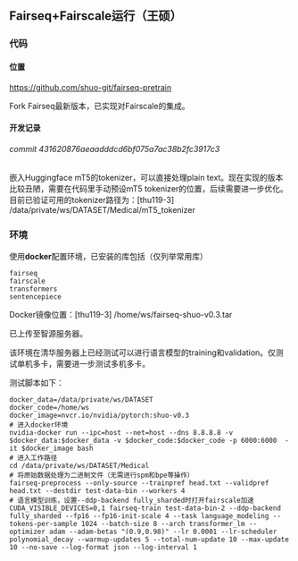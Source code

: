 ## Fairseq+Fairscale运行（王硕）

### 代码

#### 位置

https://github.com/shuo-git/fairseq-pretrain

Fork Fairseq最新版本，已实现对Fairscale的集成。

#### 开发记录

###### commit 431620876aeaadddcd6bf075a7ac38b2fc3917c3

嵌入Huggingface mT5的tokenizer，可以直接处理plain text。现在实现的版本比较丑陋，需要在代码里手动预设mT5 tokenizer的位置，后续需要进一步优化。目前已验证可用的tokenizer路径为：[thu119-3] /data/private/ws/DATASET/Medical/mT5_tokenizer

### 环境

使用**docker**配置环境，已安装的库包括（仅列举常用库）

```shell
fairseq
fairscale
transformers
sentencepiece
```

Docker镜像位置：[thu119-3] /home/ws/fairseq-shuo-v0.3.tar

已上传至智源服务器。

该环境在清华服务器上已经测试可以进行语言模型的training和validation。仅测试单机多卡，需要进一步测试多机多卡。

测试脚本如下：

```shell
docker_data=/data/private/ws/DATASET
docker_code=/home/ws
docker_image=nvcr.io/nvidia/pytorch:shuo-v0.3
# 进入docker环境
nvidia-docker run --ipc=host --net=host --dns 8.8.8.8 -v $docker_data:$docker_data -v $docker_code:$docker_code -p 6000:6000  -it $docker_image bash
# 进入工作路径
cd /data/private/ws/DATASET/Medical
# 将原始数据处理为二进制文件（无需进行spm和bpe等操作）
fairseq-preprocess --only-source --trainpref head.txt --validpref head.txt --destdir test-data-bin --workers 4
# 语言模型训练，设置--ddp-backend fully_sharded时打开fairscale加速
CUDA_VISIBLE_DEVICES=0,1 fairseq-train test-data-bin-2 --ddp-backend fully_sharded --fp16 --fp16-init-scale 4 --task language_modeling --tokens-per-sample 1024 --batch-size 8 --arch transformer_lm --optimizer adam --adam-betas "(0.9,0.98)" --lr 0.0001 --lr-scheduler polynomial_decay --warmup-updates 5 --total-num-update 10 --max-update 10 --no-save --log-format json --log-interval 1
```



